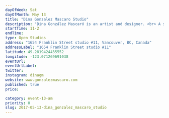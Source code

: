```yaml
---
dayOfWeek: Sat
dayOfMonth: May 13
title: "Dina Gonzalez Mascaro Studio"
description: "Dina González Mascaró is an artist and designer. <br> A sculptor who draws, paints and makes jewellery, González Mascaró inhabits the dual worlds of art and design.<br> Her work has been awarded prestigious awards and grants, exhibited in national and international design fairs, commissioned internationally, published in books and featured in print and digital media.<br> <br> For VDW Dina GM will open her studio and present an installation pairing artworks (drawing / painting) with jewellery design pieces. This installation of artwork and design objects that reference and influence each other shows the imperceptible line between art and design.<br> <br> Beverages and snacks will be available. Cold brew coffee from Paper Crane. <br> <br> Enter from the street at 1654 Franklin. Come to the second floor and find us in Studio #11."
startTime: 11-2
endTime: 
type: Open Studios
address: "1654 Franklin Street studio #11, Vancouver, BC, Canada"
addressLabel: "1654 Franklin Street studio #11"
latitude: 49.2819424435552
longitude: -123.071269691038
eventUrl: 
eventUrlLabel: 
twitter: 
instagram: dinagm
website: www.gonzalezmascaro.com
published: true
price: 

category: event-13-am
priority: 0
slug: 2017-05-13-dina_gonzalez_mascaro_studio
---
```

